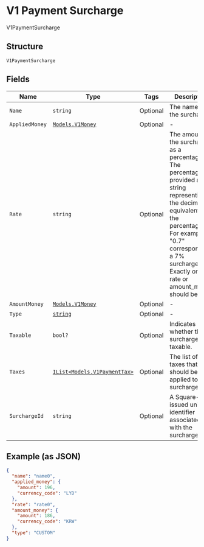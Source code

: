 
# V1 Payment Surcharge

V1PaymentSurcharge

## Structure

`V1PaymentSurcharge`

## Fields

| Name | Type | Tags | Description |
|  --- | --- | --- | --- |
| `Name` | `string` | Optional | The name of the surcharge. |
| `AppliedMoney` | [`Models.V1Money`](../../doc/models/v1-money.md) | Optional | - |
| `Rate` | `string` | Optional | The amount of the surcharge as a percentage. The percentage is provided as a string representing the decimal equivalent of the percentage. For example, "0.7" corresponds to a 7% surcharge. Exactly one of rate or amount_money should be set. |
| `AmountMoney` | [`Models.V1Money`](../../doc/models/v1-money.md) | Optional | - |
| `Type` | [`string`](../../doc/models/v1-payment-surcharge-type.md) | Optional | - |
| `Taxable` | `bool?` | Optional | Indicates whether the surcharge is taxable. |
| `Taxes` | [`IList<Models.V1PaymentTax>`](../../doc/models/v1-payment-tax.md) | Optional | The list of taxes that should be applied to the surcharge. |
| `SurchargeId` | `string` | Optional | A Square-issued unique identifier associated with the surcharge. |

## Example (as JSON)

```json
{
  "name": "name0",
  "applied_money": {
    "amount": 196,
    "currency_code": "LYD"
  },
  "rate": "rate0",
  "amount_money": {
    "amount": 186,
    "currency_code": "KRW"
  },
  "type": "CUSTOM"
}
```

